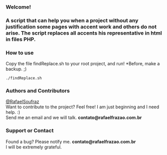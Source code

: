 <h3>Welcome!<h3>
<p>A script that can help you when a project without any justification some pages with accent work and others do not arise. The script replaces all accents his representative in html in files PHP.</p>

<h3>How to use</h3>
<p>Copy the file findReplace.sh to your root project, and run! *Before, make a backup. ;)
<pre><code>./findReplace.sh</code></pre></p>

<h3>Authors and Contributors</h3>
<p><a href="http://lmgtfy.com/?q=Rafael+Soufraz" target="blank">@RafaelSoufraz</a>
<br>Want to contribute to the project? Feel free! I am just beginning and I need help. :)<br>  
Send me an email and we will talk. <strong>contato@rafaelfrazao.com.br</strong></p>

<h3>Support or Contact</h3>
<p>Found a bug? Please notify me. <strong>contato@rafaelfrazao.com.br</strong>
<br>I will be extremely grateful.</p>
